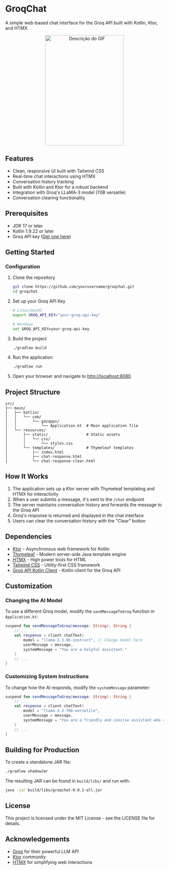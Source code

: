 # GroqChat

A simple web-based chat interface for the Groq API built with Kotlin, Ktor, and HTMX.

<div style="text-align: center;">
<img src="groqchat.gif" width="250" height="350" alt="Descrição do GIF">
</div> 

## Features

- Clean, responsive UI built with Tailwind CSS
- Real-time chat interactions using HTMX
- Conversation history tracking
- Built with Kotlin and Ktor for a robust backend
- Integration with Groq's LLaMA-3 model (70B versatile)
- Conversation clearing functionality

## Prerequisites

- JDK 17 or later
- Kotlin 1.9.22 or later
- Groq API key ([Get one here](https://console.groq.com/keys))

## Getting Started

### Configuration

1. Clone the repository
   ```bash
   git clone https://github.com/yourusername/groqchat.git
   cd groqchat
   ```

2. Set up your Groq API Key
   ```bash
   # Linux/macOS
   export GROQ_API_KEY="your-groq-api-key"
   
   # Windows
   set GROQ_API_KEY=your-groq-api-key
   ```

3. Build the project
   ```bash
   ./gradlew build
   ```

4. Run the application
   ```bash
   ./gradlew run
   ```

5. Open your browser and navigate to [http://localhost:8080](http://localhost:8080)

## Project Structure

```
src/
├── main/
│   ├── kotlin/
│   │   └── com/
│   │       └── gazapps/
│   │           └── Application.kt  # Main application file
│   └── resources/
│       ├── static/                 # Static assets
│       │   └── css/
│       │       └── styles.css
│       └── templates/              # Thymeleaf templates
│           ├── index.html
│           ├── chat-response.html
│           └── chat-response-clear.html
```

## How It Works

1. The application sets up a Ktor server with Thymeleaf templating and HTMX for interactivity
2. When a user submits a message, it's sent to the `/chat` endpoint
3. The server maintains conversation history and forwards the message to the Groq API
4. Groq's response is returned and displayed in the chat interface
5. Users can clear the conversation history with the "Clear" button

## Dependencies

- [Ktor](https://ktor.io/) - Asynchronous web framework for Kotlin
- [Thymeleaf](https://www.thymeleaf.org/) - Modern server-side Java template engine
- [HTMX](https://htmx.org/) - High power tools for HTML
- [Tailwind CSS](https://tailwindcss.com/) - Utility-first CSS framework
- [Groq API Kotlin Client](https://github.com/yourusername/groq-api-kotlin) - Kotlin client for the Groq API

## Customization

### Changing the AI Model

To use a different Groq model, modify the `sendMessageToGroq` function in `Application.kt`:

```kotlin
suspend fun sendMessageToGroq(message: String): String {
    // ...
    val response = client.chatText(
        model = "llama-3.3-8b-instruct", // Change model here
        userMessage = message,
        systemMessage = "You are a helpful assistant."
    )
    // ...
}
```

### Customizing System Instructions

To change how the AI responds, modify the `systemMessage` parameter:

```kotlin
suspend fun sendMessageToGroq(message: String): String {
    // ...
    val response = client.chatText(
        model = "llama-3.3-70b-versatile",
        userMessage = message,
        systemMessage = "You are a friendly and concise assistant who responds with humor." // Change system message here
    )
    // ...
}
```

## Building for Production

To create a standalone JAR file:

```bash
./gradlew shadowJar
```

The resulting JAR can be found in `build/libs/` and run with:

```bash
java -jar build/libs/groqchat-0.0.1-all.jar
```

## License

This project is licensed under the MIT License - see the LICENSE file for details.

## Acknowledgements

- [Groq](https://groq.com/) for their powerful LLM API
- [Ktor](https://ktor.io/) community
- [HTMX](https://htmx.org/) for simplifying web interactions